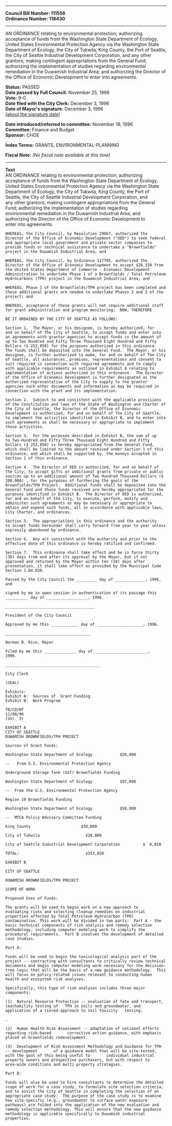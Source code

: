 * * * * *  
  
**Council Bill Number: [](#h0)[](#h2)111556**   
**Ordinance Number: 118430**  
  
* * * * *  
  
AN ORDINANCE relating to environmental protection; authorizing acceptance of funds from the Washington State Department of Ecology, United States Environmental Protection Agency via the Washington State Department of Ecology, the City of Tukwila, King County, the Port of Seattle, the City of Seattle Industrial Development Corporation, and any other grantors; making contingent appropriations from the General Fund; authorizing the implementation of studies regarding environmental remediation in the Duwamish Industrial Area; and authorizing the Director of the Office of Economic Development to enter into agreements.  
  
**Status:** PASSED   
**Date passed by Full Council:** November 25, 1996   
**Vote:** 9-0   
**Date filed with the City Clerk:** December 3, 1996   
**Date of Mayor's signature:** December 3, 1996   
[(about the signature date)](/~public/approvaldate.htm)   
  
  
**Date introduced/referred to committee:** November 18, 1996   
**Committee:** Finance and Budget   
**Sponsor:** CHOE   
  
**Index Terms:** GRANTS, ENVIRONMENTAL-PLANNING  
  
**Fiscal Note:** *(No fiscal note available at this time)*  
  
* * * * *  
  
**Text**  
    AN ORDINANCE relating to environmental protection; authorizing  
    acceptance of funds from the Washington State Department of Ecology,  
    United States Environmental Protection Agency via the Washington State  
    Department of Ecology, the City of Tukwila, King County, the Port of  
    Seattle, the City of Seattle Industrial Development Corporation, and  
    any other grantors; making contingent appropriations from the General  
    Fund; authorizing the implementation of studies regarding  
    environmental remediation in the Duwamish Industrial Area; and  
    authorizing the Director of the Office of Economic Development to  
    enter into  agreements.  
  
    WHEREAS, the City Council, by Resolution 29067, authorized the  
    Director of the Office of Economic Development ("OED") to seek federal  
    and appropriate local government and private sector companies to  
    provide funds or technical assistance to undertake a "Brownfields"  
    project in the Duwamish Industrial Area, and  
  
    WHEREAS, the City Council, by Ordinance 117795, authorized the  
    Director of the Office of Economic Development to accept $28,150 from  
    the United States Department of Commerce - Economic Development  
    Administration to undertake Phase 1 of a Brownfields / Total Petroleum  
    Hydrocarbons (TPH) project in the Duwamish Industrial Area; and  
  
    WHEREAS, Phase 1 of the Brownfields/TPH project has been completed and  
    these additional grants are needed to undertake Phases 2 and 3 of the  
    project; and  
  
    WHEREAS, acceptance of these grants will not require additional staff  
    for grant administration and program monitoring;  NOW, THEREFORE  
  
    BE IT ORDAINED BY THE CITY OF SEATTLE AS FOLLOWS:  
  
    Section 1.  The Mayor, or his designee, is hereby authorized, for  
    and on behalf of The City of Seattle, to accept funds and enter into  
    an agreements with grantor agencies to accept funds in the amount of  
    up to Two Hundred and Fifty Three Thousand Eight Hundred and Fifty  
    Dollars ($ 253,850) for the purposes authorized in this ordinance.  
    The funds shall be deposited into the General Fund.  The Mayor, or his  
    designee, is further authorized to make, for and on behalf of The City  
    of Seattle, all assurances, promises, representations and consent to  
    suit required in connection with required agreements and to comply  
    with applicable requirements as outlined in Exhibit A relating to  
    implementation of actions authorized in this ordinance.  The Director  
    of the Office of Economic Development is further designated as the  
    authorized representative of the City to supply to the grantor  
    agencies such other documents and information as may be required in  
    connection with the grant and its implementation.  
  
    Section 2.  Subject to and consistent with the applicable provisions  
    of the Constitution and laws of the State of Washington and Charter of  
    the City of Seattle, the Director of the Office of Economic  
    Development is authorized, for and on behalf of The City of Seattle,  
    to implement the activities identified in Exhibit B, and to enter into  
    such agreements as shall be necessary or appropriate to implement  
    those activities.  
  
    Section 3.  For the purposes described in Exhibit B, the sum of up  
    to Two-Hundred and Fifty Three Thousand Eight Hundred and Fifty  
    Dollars ($ 253,850) is hereby appropriated from the General Fund,  
    which shall be limited to the amount received under Section 1 of this  
    ordinance, and which shall be supported by, the moneys accepted in  
    Section 1 of this ordinance.  
  
    Section 4.  The Director of OED is authorized, for and on behalf of  
    the City, to accept gifts or additional grants from private or public  
    sources up to an additional amount of Two Hundred Thousand Dollars ($  
    200,000) , for the purposes of furthering the goals of the  
    Brownfields/TPH Project.  Additional funds shall be deposited into the  
    General Fund and those funds received are hereby appropriated for the  
    purposes identified in Exhibit B.  The Director of OED is authorized,  
    for and on behalf of the City, to execute, perform, modify and  
    administer such agreements as may be necessary or appropriate to  
    obtain and expend such funds, all in accordance with applicable laws,  
    City Charter, and ordinances.  
  
    Section 5.  The appropriations in this ordinance and the authority  
    to accept funds hereunder shall carry forward from year to year unless  
    expressly abandoned by ordinance.  
  
    Section 6.  Any act consistent with the authority and prior to the  
    effective date of this ordinance is hereby ratified and confirmed.  
  
    Section 7.  This ordinance shall take effect and be in force thirty  
    (30) days from and after its approval by the Mayor, but if not  
    approved and returned by the Mayor within ten (10) days after  
    presentation, it shall take effect as provided by the Municipal Code  
    Section 1.04.020.  
  
    Passed by the City Council the _________ day of _____________, 1996,  
    and  
  
    signed by me in open session in authentication of its passage this  
    __________ day of __________________, 1996.  
  
    _______________________________________  
  
    President of the City Council  
  
    Approved by me this ____________ day of ____________________, 1996.  
  
    _____________________________________  
  
    Norman B. Rice, Mayor  
  
    Filed by me this ______________ day of _______________________,  
    1996.  
  
    _________________________________________  
  
    City Clerk  
  
    (SEAL)  
  
    Exhibits:  
    Exhibit A:  Sources of  Grant Funding  
    Exhibit B:  Work Program  
  
    TB/CD/HT  
    11/08/96  
    (Ver. 3)  
  
    EXHIBIT A  
    CITY OF SEATTLE  
    DUWAMISH BROWNFIELDS/TPH PROJECT  
  
    Sources of Grant Funds:  
  
    Washington State Department of Ecology            $50,000  
  
    --   From U.S. Environmental Protection Agency  
  
    Underground Storage Tank (UST) Brownfields Funding  
  
    Washington State Department of Ecology            $97,000  
  
    --  From the U.S. Environmental Protection Agency  
  
    Region 10 Brownfields Funding  
  
    Washington State Department of Ecology            $50,000  
  
    --  MTCA Policy Advisory Committee Funding  
  
    King County                      $30,000  
  
    City of Tukwila                    $20,000  
  
    City of Seattle Industrial Development Corporation          $  6,850  
  
    TOTAL:                             $253,850  
  
    EXHIBIT B  
  
    CITY OF SEATTLE  
  
    DUWAMISH BROWNFIELDS/TPH PROJECT  
  
    SCOPE OF WORK  
  
    Proposed Uses of Funds:  
  
    The grants will be used to begin work on a new approach to  
    evaluating risks and selecting cleanup remedies on industrial  
    properties affected by Total Petroleum Hydrocarbon (TPH)  
    contamination. This work will be divided in two parts:  Part A - the  
    basic technical components of risk analysis and remedy selection  
    methodology, including computer modeling work to simplify the  
    procedural requirements.  Part B involves the development of detailed  
    case studies.  
  
    Part A:  
  
    Funds will be used to begin the toxicological analysis part of the  
    project -- contracting with consultants to critically review technical  
    documents and begin computer modeling work necessary for the decision-  
    tree logic that will be the basis of a new guidance methodology.  This  
    will focus on policy-related issues relevant to conducting human  
    health and ecosystem risk analyses.  
  
    Specifically, this type of risk analyses includes three major  
    components:  
  
    (1)  Natural Resource Protection -- evaluation of fate and transport,  
    leachability testing of   TPH in soils and groundwater, and  
    application of a tiered-approach to soil toxicity   testing.  
  
    .  
  
    (2)  Human Health Risk Assessment -- adaptation of national efforts  
    regarding risk-based       corrective action guidance, with emphasis  
    placed on brownfields redevelopment.  
  
    (3)  Development of Risk Assessment Methodology and Guidance for TPH  
    -- development       of a guidance model that will be site-tested,  
    with the goal of this being useful to       individual industrial  
    property owners and prospective purchasers, but with respect to  
    area-wide conditions and multi-property strategies.  
  
    Part B:  
  
    Funds will also be used to hire consultants to determine the detailed  
    scope of work for a case study, to formulate site selection criteria,  
    and to assist the City of Seattle in completing the selection of an  
    appropriate case study.  The purpose of the case study is to examine  
    how site-specific (e.g., groundwater to surface water exposure  
    pathways) are folded into the application of the new evaluation and  
    remedy selection methodology. This will ensure that the new guidance  
    methodology is applicable specifically to Duwamish industrial  
    properties.  
